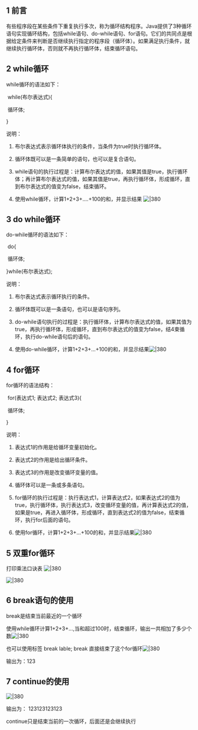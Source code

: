 
## 1 前言

有些程序段在某些条件下重复执行多次，称为循环结构程序。Java提供了3种循环语句实现循环结构，包括while语句、do-while语句、for语句。它们的共同点是根据给定条件来判断是否继续执行指定的程序段（循环体）。如果满足执行条件，就继续执行循环体，否则就不再执行循环体，结束循环语句。
## 2 while循环

while循环的语法如下：

​ while(布尔表达式){

​ 循环体;

}

说明：

1. 布尔表达式表示循环体执行的条件，当条件为true时执行循环体。

2. 循环体既可以是一条简单的语句，也可以是复合语句。

3. while语句的执行过程是：计算布尔表达式的值，如果其值是true，执行循环体；再计算布尔表达式的值，如果其值是true，再执行循环体，形成循环，直到布尔表达式的值变为false，结束循环。

4. 使用while循环，计算1+2+3+....+100的和，并显示结果 ![|380](https://my-obsidian-image.oss-cn-guangzhou.aliyuncs.com/2024/04/6fbc1ccbd516ca9c05d105cf29c0266a.png)

## 3 do while循环

do-while循环的语法如下：

​ do{

​ 循环体;

}while(布尔表达式);

说明：

1. 布尔表达式表示循环执行的条件。

2. 循环体既可以是一条语句，也可以是语句序列。

3. do-while语句执行的过程是：执行循环体，计算布尔表达式的值，如果其值为true，再执行循环体，形成循环，直到布尔表达式的值变为false，结4束循环，执行do-while语句后的语句。

4. 使用do-while循环，计算1+2+3+...+100的和，并显示结果![|380](https://my-obsidian-image.oss-cn-guangzhou.aliyuncs.com/2024/04/f3c6f1dd2181b18c163c59184cc9cc2c.png)


## 4 for循环

for循环的语法结构：

​ for(表达式1; 表达式2; 表达式3){

​ 循环体;

}

说明：

1. 表达式1的作用是给循环变量初始化。

2. 表达式2的作用是给出循环条件。

3. 表达式3的作用是改变循环变量的值。

4. 循环体可以是一条或多条语句。

5. for循环的执行过程是：执行表达式1，计算表达式2，如果表达式2的值为true，执行循环体，执行表达式3，改变循环变量的值，再计算表达式2的值，如果是true，再进入循环体，形成循环，直到表达式2的值为false，结束循环，执行for后面的语句。

6. 使用for循环，计算1+2+3+...+100的和，并显示结果![|380](https://my-obsidian-image.oss-cn-guangzhou.aliyuncs.com/2024/04/f76a851c868e674e0f366e9902d7d563.png)


## 5 双重for循环

打印乘法口诀表
![|380](https://my-obsidian-image.oss-cn-guangzhou.aliyuncs.com/2024/04/e0884b575174a8d7c2f7d0b57ce7c33c.png)


![|380](https://my-obsidian-image.oss-cn-guangzhou.aliyuncs.com/2024/04/91eaa850f2d93139c199d49a91b64e04.png)



## 6 break语句的使用 
break是结束当前最近的一个循环

使用while循环计算1+2+3+...,当和超过100时，结束循环，输出一共相加了多少个数![|380](https://my-obsidian-image.oss-cn-guangzhou.aliyuncs.com/2024/04/20643e55afa21f1de35e6bf49ee79fc8.png)

也可以使用标签 break lable; break 直接结束了这个for循环![|380](https://my-obsidian-image.oss-cn-guangzhou.aliyuncs.com/2024/04/710e9c54572d0121d80bdd1b8a67173d.png)


输出为：123

## 7 continue的使用
 
![|380](https://my-obsidian-image.oss-cn-guangzhou.aliyuncs.com/2024/04/be706c66467058391d84414809e3a16a.png)


输出为： 123123123123

continue只是结束当前的一次循环，后面还是会继续执行
